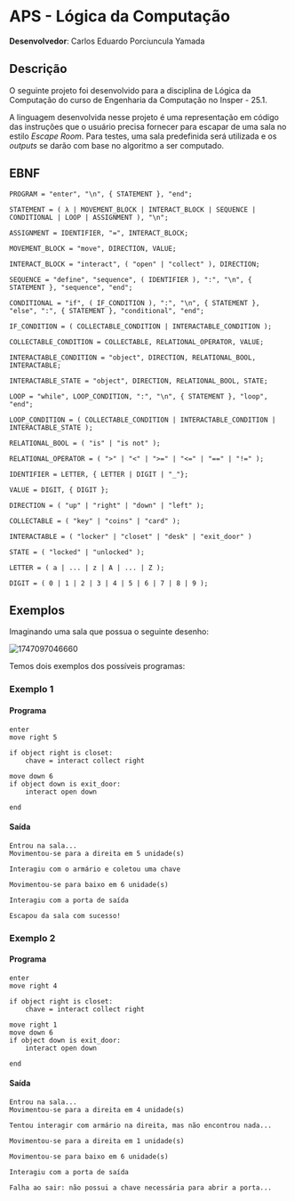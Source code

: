 # APS - Lógica da Computação

**Desenvolvedor**: Carlos Eduardo Porciuncula Yamada

## Descrição

O seguinte projeto foi desenvolvido para a disciplina de Lógica da Computação do curso de Engenharia da Computação no Insper - 25.1.

A linguagem desenvolvida nesse projeto é uma representação em código das instruções que o usuário precisa fornecer para escapar de uma sala no estilo *Escape Room*. Para testes, uma sala predefinida será utilizada e os *outputs* se darão com base no algoritmo a ser computado.

## EBNF

```ebnf
PROGRAM = "enter", "\n", { STATEMENT }, "end";

STATEMENT = ( λ | MOVEMENT_BLOCK | INTERACT_BLOCK | SEQUENCE | CONDITIONAL | LOOP | ASSIGNMENT ), "\n";

ASSIGNMENT = IDENTIFIER, "=", INTERACT_BLOCK;

MOVEMENT_BLOCK = "move", DIRECTION, VALUE;

INTERACT_BLOCK = "interact", ( "open" | "collect" ), DIRECTION;

SEQUENCE = "define", "sequence", ( IDENTIFIER ), ":", "\n", { STATEMENT }, "sequence", "end";

CONDITIONAL = "if", ( IF_CONDITION ), ":", "\n", { STATEMENT }, "else", ":", { STATEMENT }, "conditional", "end";

IF_CONDITION = ( COLLECTABLE_CONDITION | INTERACTABLE_CONDITION );

COLLECTABLE_CONDITION = COLLECTABLE, RELATIONAL_OPERATOR, VALUE;

INTERACTABLE_CONDITION = "object", DIRECTION, RELATIONAL_BOOL, INTERACTABLE;

INTERACTABLE_STATE = "object", DIRECTION, RELATIONAL_BOOL, STATE;

LOOP = "while", LOOP_CONDITION, ":", "\n", { STATEMENT }, "loop", "end";

LOOP_CONDITION = ( COLLECTABLE_CONDITION | INTERACTABLE_CONDITION | INTERACTABLE_STATE );

RELATIONAL_BOOL = ( "is" | "is not" );

RELATIONAL_OPERATOR = ( ">" | "<" | ">=" | "<=" | "==" | "!=" );

IDENTIFIER = LETTER, { LETTER | DIGIT | "_"};

VALUE = DIGIT, { DIGIT };

DIRECTION = ( "up" | "right" | "down" | "left" );

COLLECTABLE = ( "key" | "coins" | "card" );

INTERACTABLE = ( "locker" | "closet" | "desk" | "exit_door" )

STATE = ( "locked" | "unlocked" );

LETTER = ( a | ... | z | A | ... | Z );

DIGIT = ( 0 | 1 | 2 | 3 | 4 | 5 | 6 | 7 | 8 | 9 );

```

## Exemplos

Imaginando uma sala que possua o seguinte desenho:

![1747097046660](image/README/1747097046660.png)

Temos dois exemplos dos possíveis programas:

### Exemplo 1

#### Programa

```
enter
move right 5

if object right is closet:
    chave = interact collect right

move down 6
if object down is exit_door:
    interact open down

end
```

#### Saída

```
Entrou na sala...
Movimentou-se para a direita em 5 unidade(s)

Interagiu com o armário e coletou uma chave

Movimentou-se para baixo em 6 unidade(s)

Interagiu com a porta de saída

Escapou da sala com sucesso!
```

### Exemplo 2

#### Programa

```
enter
move right 4

if object right is closet:
    chave = interact collect right

move right 1
move down 6
if object down is exit_door:
    interact open down

end
```

#### Saída

```
Entrou na sala...
Movimentou-se para a direita em 4 unidade(s)

Tentou interagir com armário na direita, mas não encontrou nada...

Movimentou-se para a direita em 1 unidade(s)

Movimentou-se para baixo em 6 unidade(s)

Interagiu com a porta de saída

Falha ao sair: não possui a chave necessária para abrir a porta...
```